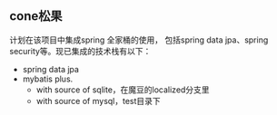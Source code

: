 ##  cone松果
计划在该项目中集成spring 全家桶的使用，
包括spring data jpa、spring security等。现已集成的技术栈有以下：
*   spring data jpa
*   mybatis plus. 
    *   with source of sqlite，在魔豆的localized分支里
    *   with source of mysql，test目录下